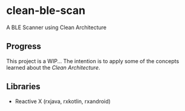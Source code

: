 # clean-ble-scan
A BLE Scanner using Clean Architecture

## Progress
This project is a WIP... The intention is to apply some of the concepts learned about the _Clean Architecture_.

## Libraries
* Reactive X (rxjava, rxkotlin, rxandroid)
